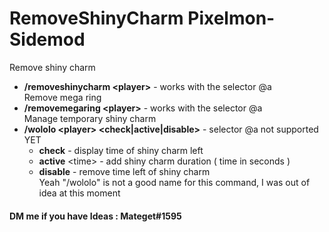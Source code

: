 # RemoveShinyCharm Pixelmon-Sidemod
Remove shiny charm  
 * **/removeshinycharm \<player>** - works with the selector @a  
Remove mega ring  
 * **/removemegaring \<player>** - works with the selector @a  
Manage temporary shiny charm  
 * **/wololo \<player> <check|active|disable>** - selector @a not supported YET  
   * **check** - display time of shiny charm left 
   * **active** \<time> - add shiny charm duration ( time in seconds )  
   * **disable** - remove time left of shiny charm  
 Yeah "/wololo" is not a good name for this command, I was out of idea at this moment
#### DM me if you have Ideas : Mateget#1595
